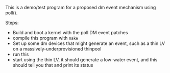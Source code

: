 This is a demo/test program for a proposed dm event mechanism using poll().

Steps:

* Build and boot a kernel with the poll DM event patches
* compile this program with `make`
* Set up some dm devices that might generate an event, such as a thin LV on a massively-underprovisioned thinpool
* run this
* start using the thin LV, it should generate a low-water event, and this should tell you that and print its status

